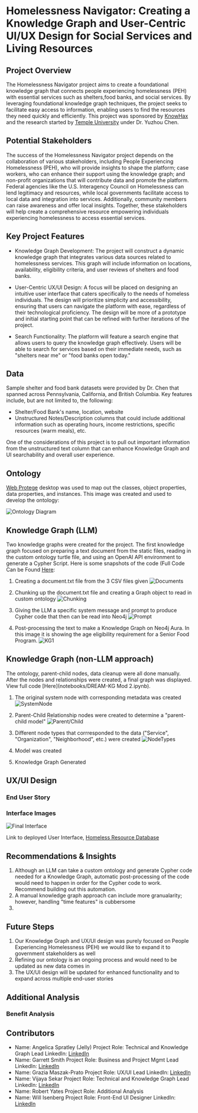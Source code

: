 # Homelessness Navigator: Creating a Knowledge Graph and User-Centric UI/UX Design for Social Services and Living Resources 

## Project Overview 
The Homelessness Navigator project aims to create a foundational knowledge graph that connects people experiencing homelessness (PEH) with essential services such as shelters,food banks, and social services. By leveraging foundational knowledge graph techniques, the project seeks to facilitate easy access to information, enabling users to find the resources they need quickly and efficiently.  This project was sponsored by [KnowHax](https://app.knowhax.com/challenge_pop-hack/1727888126435x823821229288511500) and the research started by [Temple University](https://www.nsf.gov/awardsearch/showAward?AWD_ID=2333703&HistoricalAwards=false) under Dr. Yuzhou Chen.  

## Potential Stakeholders
The success of the Homelessness Navigator project depends on the collaboration of various stakeholders, including People Experiencing Homelessness (PEH), who will provide insights to shape the platform; case workers, who can enhance their support using the knowledge graph; and non-profit organizations that will contribute data and promote the platform. Federal agencies like the U.S. Interagency Council on Homelessness can lend legitimacy and resources, while local governments facilitate access to local data and integration into services. Additionally, community members can raise awareness and offer local insights. Together, these stakeholders will help create a comprehensive resource empowering individuals experiencing homelessness to access essential services.

## Key Project Features 
- Knowledge Graph Development: The project will construct a dynamic knowledge graph that integrates various data sources related to homelessness services. This graph will include information on locations, availability, eligibility criteria, and user reviews of shelters and food banks.
  
- User-Centric UX/UI Design: A focus will be placed on designing an intuitive user interface that caters specifically to the needs of homeless individuals. The design will prioritize simplicity and accessibility, ensuring that users can navigate the platform with ease, regardless of their technological proficiency.  The design will be more of a prototype and initial starting point that can be refined with further iterations of the project.
  
- Search Functionality: The platform will feature a search engine that allows users to query the knowledge graph effectively. Users will be able to search for services based on their immediate needs, such as "shelters near me" or "food banks open today."  

## Data
Sample shelter and food bank datasets were provided by Dr. Chen that spanned across Pennsylvania, California, and British Columbia.  Key features include, but are not limited to, the following:

- Shelter/Food Bank's name, location, website
- Unstructured Notes/Description columns that could include additional information such as operating hours, income restrictions, specific resources (warm meals), etc.

One of the considerations of this project is to pull out important information from the unstructured text column that can enhance Knowledge Graph and UI searchability and overall user experience. 

## Ontology
[Web Protege](https://webprotege.stanford.edu/) desktop was used to map out the classes, object properties, data properties, and instances.  This image was created and used to develop the ontology:

![Ontology Diagram](images/ontology.png)

## Knowledge Graph (LLM) 
Two knowledge graphs were created for the project.  The first knowledge graph focused on preparing a text document from the static files, reading in the custom ontology turtle file, and using an OpenAI API environment to generate a Cypher Script.  Here is some snapshots of the code (Full Code Can be Found [Here](notebooks/LLMKnowledgeGraphCode.ipynb):

1. Creating a document.txt file from the 3 CSV files given
![Documents](images/documentcode.png)

2. Chunking up the document.txt file and creating a Graph object to read in custom ontology
![Chunking](images/chunkingcode.png)

3. Giving the LLM a specific system message and prompt to produce Cypher code that then can be read into Neo4j
![Prompt](images/systemprompt.png)

4. Post-processing the text to make a Knowledge Graph on Neo4j Aura.  In this image it is showing the age eligibility requirement for a Senior Food Program. 
![KG1](images/LLMgraph.png)

## Knowledge Graph (non-LLM approach) 
The ontology, parent-child nodes, data cleanup were all done manually.  After the nodes and relationships were created, a final graph was displayed. View full code [Here](notebooks/DREAM-KG Mod 2.ipynb).

1.  The original system node with corresponding metadata was created
![SystemNode](images/manualmetadatanode.png)

2.  Parent-Child Relationship nodes were created to determine a "parent-child model"
![Parent/Child](images/childparentrelation.png)

3.  Different node types that corrresponded to the data ("Service", "Organization", "Neighborhood", etc.) were created
![NodeTypes](images/nodetypes.png)

4.  Model was created
6.  Knowledge Graph Generated 

## UX/UI Design

### End User Story 


### Interface Images 


![Final Interface](images/finalinterface.png)

Link to deployed User Interface, [Homeless Resource Database](homeless-resource.surge.sh)

## Recommendations & Insights 

1.  Although an LLM can take a custom ontology and generate Cypher code needed for a Knowledge Graph, automatic post-processing of the code would need to happen in order for the Cypher code to work.  Recommend building out this automation.
2.  A manual knowledge graph approach can include more granualarity; however, handling "time features" is cubbersome
3.  

## Future Steps 

1.  Our Knowledge Graph and UX/UI design was purely focused on People Experiencing Homelessness (PEH) we would like to expand it to government stakeholders as well
2.  Refining our ontology is an ongoing process and would need to be updated as new data comes in
3.  The UX/UI design will be updated for enhanced functionality and to expand across multiple end-user stories

## Additional Analysis 
### Benefit Analysis 

## Contributors 
- Name:  Angelica Spratley (Jelly)  Project Role:  Technical and Knowledge Graph Lead  LinkedIn: [LinkedIn](https://linkedin.com/in/angelicaspratley)
- Name:  Garrett Smith  Project Role:  Business and Project Mgmt Lead  LinkedIn: [LinkedIn](https://linkedin.com/in/garrett55smith)
- Name:  Grazia Maszak-Prato  Project Role: UX/UI Lead LinkedIn: [LinkedIn](https://linkedin.com/in/graziaprato)
- Name:  Vijaya Sekar  Project Role:  Technical and Knowledge Graph Lead LinkedIn: [LinkedIn](https://linkedin.com/in/vijaya-sekar)
- Name:  Robert Yates Project Role:  Additional Analysis 
- Name:  Will Isenberg Project Role:  Front-End UI Designer  LinkedIn: [LinkedIn](https://www.linkedin.com/in/will-isenberg/) 
